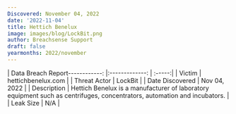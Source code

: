 ```yaml
---
Discovered: November 04, 2022
date: '2022-11-04'
title: Hettich Benelux
image: images/blog/LockBit.png
author: Breachsense Support
draft: false
yearmonths: 2022/november
---
```


| Data Breach Report------------:     |:-------------:    | :-----:|
| Victim      | hettichbenelux.com      | 
| Threat Actor      | LockBit      | 
| Date Discovered      | Nov 04, 2022      | 
| Description      | Hettich Benelux is a manufacturer of laboratory equipment such as centrifuges, concentrators, automation and incubators.      | 
| Leak Size      | N/A      | 

